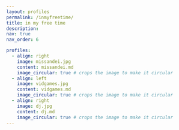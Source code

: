 ```yaml
---
layout: profiles
permalink: /inmyfreetime/
title: in my free time 
description: 
nav: true
nav_order: 6

profiles:
  - align: right
    image: missandei.jpg
    content: missandei.md
    image_circular: true # crops the image to make it circular
  - align: left
    image: vidgames.jpg
    content: vidgames.md
    image_circular: true # crops the image to make it circular
  - align: right
    image: dj.jpg
    content: dj.md
    image_circular: true # crops the image to make it circular
---
```

